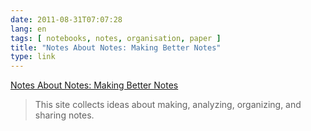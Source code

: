```yaml
---
date: 2011-08-31T07:07:28
lang: en
tags: [ notebooks, notes, organisation, paper ]
title: "Notes About Notes: Making Better Notes"
type: link
---
```


[Notes About Notes: Making Better Notes](http://notesaboutnotes.com/)

> This site collects ideas about making, analyzing, organizing, and
> sharing notes.


